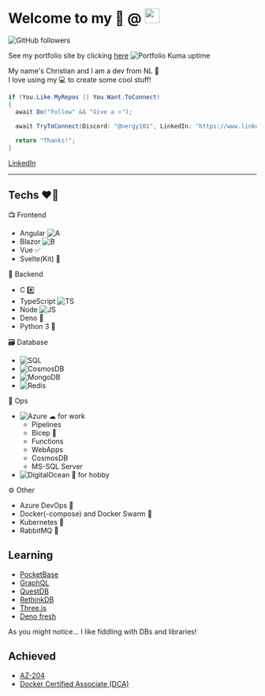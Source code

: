 # Welcome to my 📜 @ <img src="https://github.githubassets.com/images/modules/logos_page/Octocat.png" height="30" width="30">

![GitHub followers](https://img.shields.io/github/followers/Nergy101?label=Follow&style=social) 

See my portfolio site by clicking [here](https://portoflio.nergy.space) ![Portfolio Kuma uptime](https://kuma.nergy.space/api/badge/5/uptime/730)

My name's Christian and I am a dev from NL 👋   
I love using my 💻 to create some cool stuff!

```cs
if (You.Like.MyRepos || You.Want.ToConnect) 
{
  await Do("Follow" && "Give a ⭐");
  
  await TryToConnect(Discord: "@nergy101", LinkedIn: "https://www.linkedin.com/in/christian-van-dijk-657069134");

  return "Thanks!";
}
```
[LinkedIn](https://www.linkedin.com/in/christian-van-dijk-657069134)
- - -

## Techs ❤️‍🔥

📺 Frontend
- Angular  ![A](https://img.shields.io/badge/-A-red) 
- Blazor ![B](https://img.shields.io/badge/-B-blue) 
- Vue ✅
- Svelte(Kit) 🔗

🚀 Backend
- C #️⃣
- TypeScript ![TS](https://img.shields.io/badge/-TS-blue) 
- Node ![JS](https://img.shields.io/badge/-JS-green) 
- Deno 🦕
- Python 3 🐍

🗃️ Database
- ![SQL](https://img.shields.io/badge/-SQL-blueviolet) 
- ![CosmosDB](https://img.shields.io/badge/-CosmosDB-blue) 
- ![MongoDB](https://img.shields.io/badge/-MongoDB-green)
- ![Redis](https://img.shields.io/badge/-Redis-red)

💽 Ops
- ![Azure](https://img.shields.io/badge/-Azure-blue) ☁ for work
  - Pipelines
  - Bicep 🦾
  - Functions
  - WebApps
  - CosmosDB
  - MS-SQL Server
- ![DigitalOcean](https://img.shields.io/badge/-DigitalOcean-blue) 🌊 for hobby

⚙ Other
- Azure DevOps 🧾
- Docker(-compose) and Docker Swarm 🐳 
- Kubernetes 🛞
- RabbitMQ 🐇

## Learning
- [PocketBase](https://pocketbase.io)
- [GraphQL](https://graphql.org)
- [QuestDB](https://questdb.io)
- [RethinkDB](https://rethinkdb.com)
- [Three.js](https://threejs.org)
- [Deno fresh](https://fresh.deno.dev)

As you might notice... I like fiddling with DBs and libraries!

## Achieved
- [AZ-204](https://docs.microsoft.com/en-us/learn/certifications/exams/az-204/)
- [Docker Certified Associate (DCA)](https://training.mirantis.com/certification/dca-certification-exam/)
